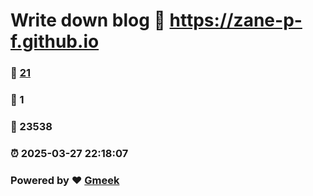 # Write down blog :link: https://zane-p-f.github.io 
### :page_facing_up: [21](https://zane-p-f.github.io/tag.html) 
### :speech_balloon: 1 
### :hibiscus: 23538 
### :alarm_clock: 2025-03-27 22:18:07 
### Powered by :heart: [Gmeek](https://github.com/Meekdai/Gmeek)
